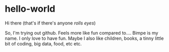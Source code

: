 # hello-world

Hi there (that's if there's anyone *rolls eyes*)


So, I'm trying out github. Feels more like fun compared to....
Bimpe is my name. I only love to have fun. Maybe I also like children, books, a tinny
little bit of coding, big data, food, etc etc.

